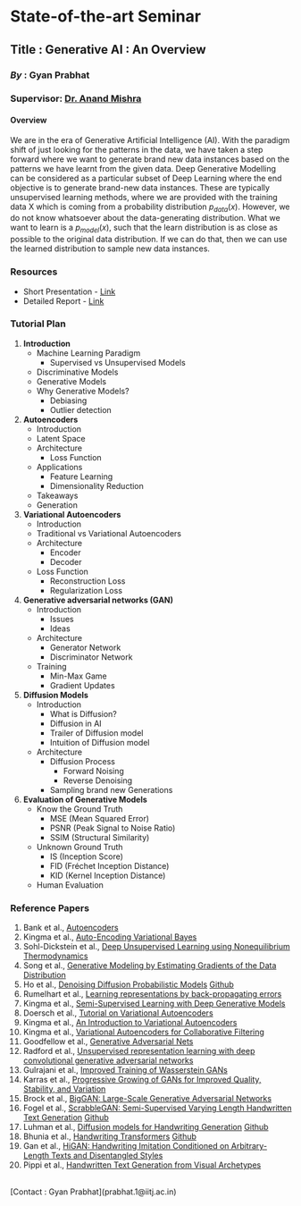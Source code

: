 # State-of-the-art Seminar

## **Title** : Generative AI : An Overview

### **_By_** : Gyan Prabhat
### **Supervisor**: [Dr. Anand Mishra](https://anandmishra22.github.io/) <br>

#### Overview
We are in the era of Generative Artificial Intelligence (AI). With the paradigm shift of just looking for the patterns in the data, we have taken a step forward where we want to generate brand new data instances based on the patterns we have learnt from the given data. Deep Generative Modelling can be considered as a particular subset of Deep Learning where the end objective is to generate brand-new data instances. These are typically unsupervised learning methods, where we are provided with the training data X which is coming from a probability distribution $p_{data}(x)$. However, we do not know whatsoever about the data-generating distribution. What we want to learn is a $p_{model}(x)$, such that the learn distribution is as close as possible to the original data distribution. If we can do that, then we can use the learned distribution to sample new data instances.

### **Resources**
- Short Presentation - [Link]()
- Detailed Report - [Link]()

### Tutorial Plan
1. **Introduction**
   * Machine Learning Paradigm
     - Supervised vs Unsupervised Models
   * Discriminative Models
   * Generative Models
   * Why Generative Models?
       - Debiasing
       - Outlier detection
2. **Autoencoders**
   * Introduction
   * Latent Space
   * Architecture
     - Loss Function
   * Applications
     - Feature Learning
     - Dimensionality Reduction
   * Takeaways
   * Generation
3. **Variational Autoencoders**
   * Introduction
   * Traditional vs Variational Autoencoders
   * Architecture
     - Encoder
     - Decoder
   * Loss Function
     - Reconstruction Loss
     - Regularization Loss
4. **Generative adversarial networks (GAN)**
   * Introduction
     - Issues
     - Ideas
   * Architecture
     - Generator Network
     - Discriminator Network
   * Training
     - Min-Max Game
     - Gradient Updates
5. **Diffusion Models**
   * Introduction
     - What is Diffusion?
     - Diffusion in AI
     - Trailer of Diffusion model
     - Intuition of Diffusion model
   * Architecture
     - Diffusion Process
       - Forward Noising
       - Reverse Denoising
     - Sampling brand new Generations
6. **Evaluation of Generative Models**
   * Know the Ground Truth
     - MSE (Mean Squared Error)
     - PSNR (Peak Signal to Noise Ratio)
     - SSIM (Structural Similarity)
   * Unknown Ground Truth
     - IS (Inception Score)
     - FID (Fréchet Inception Distance)
     - KID (Kernel Inception Distance)
   * Human Evaluation

### Reference Papers
1. Bank et al., [Autoencoders](https://arxiv.org/pdf/2003.05991.pdf)
2. Kingma et al., [Auto-Encoding Variational Bayes](https://arxiv.org/pdf/1312.6114v10.pdf)
3. Sohl-Dickstein et al., [Deep Unsupervised Learning using Nonequilibrium Thermodynamics](https://arxiv.org/pdf/1503.03585.pdf)
4. Song et al., [Generative Modeling by Estimating Gradients of the Data Distribution](https://arxiv.org/pdf/1907.05600.pdf)
5. Ho et al., [Denoising Diffusion Probabilistic Models](https://arxiv.org/pdf/2006.11239.pdf) [Github](https://github.com/hojonathanho/diffusion)
6. Rumelhart et al., [Learning representations by back-propagating errors](https://www.nature.com/articles/323533a0)
7. Kingma et al., [Semi-Supervised Learning with Deep Generative Models](https://arxiv.org/pdf/1406.5298.pdf)
8. Doersch et al., [Tutorial on Variational Autoencoders](https://arxiv.org/pdf/1606.05908.pdf)
9. Kingma et al., [An Introduction to Variational Autoencoders](https://arxiv.org/pdf/1906.02691.pdf)
10. Kingma et al., [Variational Autoencoders for Collaborative Filtering](https://arxiv.org/pdf/1802.05814.pdf)
11. Goodfellow et al., [Generative Adversarial Nets](https://arxiv.org/pdf/1406.2661.pdf)
12. Radford et al., [Unsupervised representation learning with deep convolutional generative adversarial networks](https://arxiv.org/pdf/1511.06434.pdf)
13. Gulrajani et al., [Improved Training of Wasserstein GANs](https://arxiv.org/pdf/1704.00028.pdf)
14. Karras et al., [Progressive Growing of GANs for Improved Quality, Stability, and Variation](https://arxiv.org/pdf/1710.10196.pdf)
15. Brock et al., [BigGAN: Large-Scale Generative Adversarial Networks](https://arxiv.org/pdf/1809.11096.pdf)
16. Fogel et al., [ScrabbleGAN: Semi-Supervised Varying Length Handwritten Text Generation](https://arxiv.org/pdf/2003.10557v1.pdf) [Github](https://github.com/amzn/convolutional-handwriting-gan)
17. Luhman et al., [Diffusion models for Handwriting Generation](https://arxiv.org/pdf/2011.06704.pdf) [Github](https://github.com/tcl9876/Diffusion-Handwriting-Generation)
18. Bhunia et al., [Handwriting Transformers](https://arxiv.org/pdf/2104.03964.pdf) [Github](https://github.com/ankanbhunia/Handwriting-Transformers)
19. Gan et al., [HiGAN: Handwriting Imitation Conditioned on Arbitrary-Length Texts and Disentangled Styles](https://ojs.aaai.org/index.php/AAAI/article/view/16917/16724)
20. Pippi et al., [Handwritten Text Generation from Visual Archetypes](https://arxiv.org/pdf/2303.15269.pdf)

<br>
[Contact : Gyan Prabhat](prabhat.1@iitj.ac.in)


